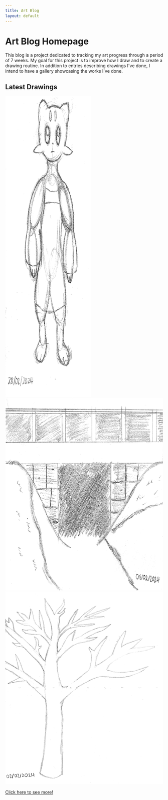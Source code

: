 ```yaml
---
title: Art Blog
layout: default
---
```


<h1>Art Blog Homepage</h1>

This blog is a project dedicated to tracking my art progress through a period of 7 weeks. My goal for this project is to improve how I draw and to create a drawing routine. In addition to entries describing drawings I've done, I intend to have a gallery showcasing the works I've done.

<h2>Latest Drawings</h2>

<div class="gallery">
    <a target="_blank" href="assets/images/weeksevendrawingtwo.PNG">
     <img src="assets/images/weeksevendrawingtwo.PNG" alt="Mienfoo sketch dated 28/02/2024" width="274" height="960">
    </a>
    <a target="_blank" href="assets/images/weekfivedrawing.PNG">
     <img src="assets/images/weekfivedrawing.PNG" alt="Bridge sketch dated 08/02/2024" width="980" height="615">
    </a>
       <a target="_blank" href="assets/images/weekfourdrawing.PNG">
     <img src="assets/images/weekfourdrawing.PNG" alt="Tree sketch dated 02/02/2024" width="980" height="615">
    </a>
</div>


<a href="/gallery.html">Click here to see more!</a>